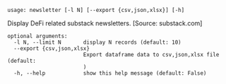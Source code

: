 ```
usage: newsletter [-l N] [--export {csv,json,xlsx}] [-h]
```

Display DeFi related substack newsletters. [Source: substack.com]

```
optional arguments:
  -l N, --limit N       display N records (default: 10)
  --export {csv,json,xlsx}
                        Export dataframe data to csv,json,xlsx file (default:
                        )
  -h, --help            show this help message (default: False)
```
